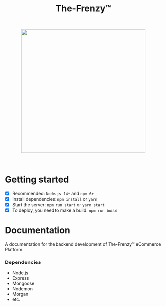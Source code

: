 <h1 align='center'>The-Frenzy™</h1>
<br/>
<p align="center">
  <img width="400" height="400" src="https://user-images.githubusercontent.com/64613243/207711811-543bc78d-a965-4197-98ee-a1f2376b44fa.png">
</p>
<br/>
<h1>Getting started</h1>

- [x] Recommended: `Node.js 14+` and `npm 6+`
- [x] Install dependencies: `npm install` or `yarn`
- [x] Start the server: `npm run start` or `yarn start`
- [x] To deploy, you need to make a build: `npm run build`

<h1>Documentation</h1>

A documentation for the backend development of The-Frenzy™ eCommerce Platform.

<h3>Dependencies</h3>

<ul>
  <li>Node.js</li>
  <li>Express</li>
  <li>Mongoose</li>
  <li>Nodemon</li>
  <li>Morgan</li>
  <li>etc.</li>
</ul>
